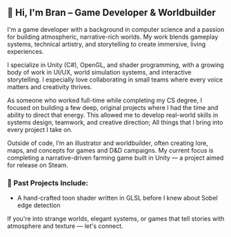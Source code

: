 <!--
<h1>Hi, I'm Bran! </h1>

Currently, much of my focus is going into a collaborative gaming project known as Project Apocalypse Farm. This project is built using the Unity platform and is blending of a few of my favorite game genres and mechanics involving farming, life sim, RPG, dungeon crawling, and lots of lore. The game starts deep in a Haven, an automated sanctuary that oversees the long term storage of embryos and ultimately the restoration of humanity. This Haven is run by an artificial intelligence that acts as a foster guardian, teacher, and guide. As the player soon learns, the outside world holds more unknown secrets than they could imagine within the confines of their isolated sanctuary. Venturing to the outside world opens up new possibilities and sparks the dream to bring humanity back from the brink of extinction and rebuild civilization.

Images to come!

<h2>👨‍💻 Game Development Projects:</h2>

- <b>Diving into full game development</b>
  - [Apocalypse Farm](https://github.com/bran-world-builder/apocalypse-farm)
-->
## 👋 Hi, I'm Bran – Game Developer & Worldbuilder

I'm a game developer with a background in computer science and a passion for building atmospheric, narrative-rich worlds. My work blends gameplay systems, technical artistry, and storytelling to create immersive, living experiences.

I specialize in Unity (C#), OpenGL, and shader programming, with a growing body of work in UI/UX, world simulation systems, and interactive storytelling. I especially love collaborating in small teams where every voice matters and creativity thrives.

As someone who worked full-time while completing my CS degree, I focused on building a few deep, original projects where I had the time and ability to direct that energy. This allowed me to develop real-world skills in systems design, teamwork, and creative direction; All things that I bring into every project I take on.

Outside of code, I’m an illustrator and worldbuilder, often creating lore, maps, and concepts for games and D&D campaigns. My current focus is completing a narrative-driven farming game built in Unity — a project aimed for release on Steam.

### 🧪 Past Projects Include:
- A hand-crafted toon shader written in GLSL before I knew about Sobel edge detection

If you're into strange worlds, elegant systems, or games that tell stories with atmosphere and texture — let's connect.


<!--
**bran-world-builder/bran-world-builder** is a ✨ _special_ ✨ repository because its `README.md` (this file) appears on your GitHub profile.

Here are some ideas to get you started:

- 🔭 I’m currently working on ...
- 🌱 I’m currently learning ...
- 👯 I’m looking to collaborate on ...
- 🤔 I’m looking for help with ...
- 💬 Ask me about ...
- 📫 How to reach me: ...
- 😄 Pronouns: ...
- ⚡ Fun fact: ...
-->
